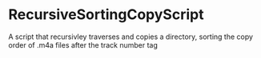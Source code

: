 # RecursiveSortingCopyScript
A script that recursivley traverses and copies a directory, sorting the copy order of .m4a files after the track number tag
